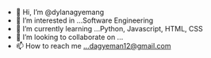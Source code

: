 - 👋 Hi, I’m @dylanagyemang
- 👀 I’m interested in ...Software Engineering
- 🌱 I’m currently learning ...Python, Javascript, HTML, CSS
- 💞️ I’m looking to collaborate on ...
- 📫 How to reach me ...dagyeman12@gmail.com

<!---
dylanagyemang/dylanagyemang is a ✨ special ✨ repository because its `README.md` (this file) appears on your GitHub profile.
You can click the Preview link to take a look at your changes.
--->
